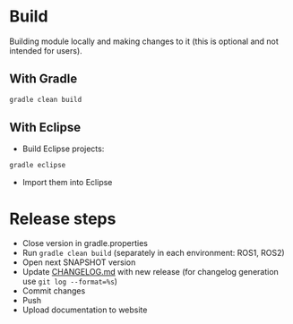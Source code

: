 # Build

Building  module locally and making changes to it (this is optional and not intended for users).

## With Gradle

``` bash
gradle clean build
```

## With Eclipse

- Build Eclipse projects:

``` bash
gradle eclipse
```

- Import them into Eclipse

# Release steps

- Close version in gradle.properties
- Run `gradle clean build` (separately in each environment: ROS1, ROS2)
- Open next SNAPSHOT version
- Update [CHANGELOG.md](msgmonster/release/CHANGELOG.md) with new release (for changelog generation use `git log --format=%s`)
- Commit changes
- Push
- Upload documentation to website
